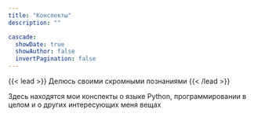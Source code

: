 ```yaml
---
title: "Конспекты"
description: ""

cascade:
  showDate: true
  showAuthor: false
  invertPagination: false
---
```


{{< lead >}}
Делюсь своими скромными познаниями
{{< /lead >}}

Здесь находятся мои конспекты о языке Python, программировании в целом и о других интересующих меня вещах
